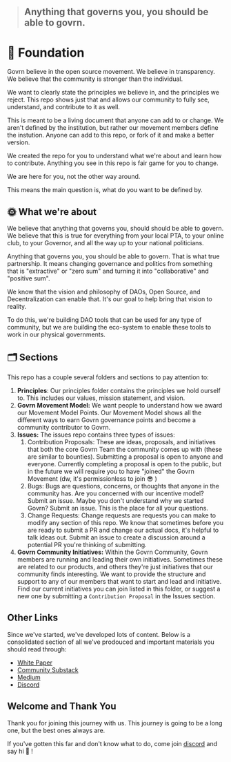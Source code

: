 > ## **Anything that governs you, you should be able to govrn.**

# 🧭 Foundation

Govrn believe in the open source movement. We believe in transparency. We believe that the community is stronger than the individual.

We want to clearly state the principles we believe in, and the principles we reject. This repo shows just that and allows our community to fully see, understand, and contribute to it as well.

This is meant to be a living document that anyone can add to or change. We aren't defined by the institution, but rather our movement members define the instution. Anyone can add to this repo, or fork of it and make a better version.

We created the repo for you to understand what we're about and learn how to contribute. Anything you see in this repo is fair game for you to change.

We are here for you, not the other way around.

This means the main question is, what do you want to be defined by.

## 🌞 What we're about

We believe that anything that governs you, should should be able to govern. We believe that this is true for everything from your local PTA, to your online club, to your Governor, and all the way up to your national politicians.

Anything that governs you, you should be able to govern. That is what true partnership. It means changing governance and politics from something that is "extractive" or "zero sum" and turning it into "collaborative" and "positive sum".

We know that the vision and philosophy of DAOs, Open Source, and Decentralization can enable that. It's our goal to help bring that vision to reality.

To do this, we're building DAO tools that can be used for any type of community, but we are building the eco-system to enable these tools to work in our physical governments.

## 🗂 Sections

This repo has a couple several folders and sections to pay attention to:

1. **Principles**: Our principles folder contains the principles we hold ourself to. This includes our values, mission statement, and vision.
2. **Govrn Movement Model:** We want people to understand how we award our Movement Model Points. Our Movement Model shows all the different ways to earn Govrn governance points and become a community contributor to Govrn.
3. **Issues:** The issues repo contains three types of issues:
   1. Contribution Proposals: These are ideas, proposals, and initiatives that both the core Govrn Team the community comes up with (these are similar to bounties). Submitting a proposal is open to anyone and everyone. Currently completing a proposal is open to the public, but in the future we will require you to have "joined" the Govrn Movement (dw, it's permissionless to join 😎 )
   2. Bugs: Bugs are questions, concerns, or thoughts that anyone in the community has. Are you concerned with our incentive model? Submit an issue. Maybe you don't understand why we started Govrn? Submit an issue. This is the place for all your questions.
   3. Change Requests: Change requests are requests you can make to modify any section of this repo. We know that sometimes before you are ready to submit a PR and change our actual docs, it's helpful to talk ideas out. Submit an issue to create a discussion around a potential PR you're thinking of submitting.
4. **Govrn Community Initiatives:** Within the Govrn Community, Govrn members are running and leading their own initiatives. Sometimes these are related to our products, and others they're just initiatives that our community finds interesting. We want to provide the structure and support to any of our members that want to start and lead and initiative. Find our current initiatives you can join listed in this folder, or suggest a new one by submitting a `Contribution Proposal` in the Issues section.

## Other Links

Since we've started, we've developed lots of content. Below is a consolidated section of all we've prodouced and important materials you should read through:

- [White Paper](https://github.com/Govrn-HQ/white-paper)
- [Community Substack](https://govrnance.substack.com/)
- [Medium](https://medium.com/govrn)
- [Discord](https://discord.gg/CqPhR5ExQu)

## Welcome and Thank You

Thank you for joining this journey with us. This journey is going to be a long one, but the best ones always are.

If you've gotten this far and don't know what to do, come join [discord](https://discord.gg/CqPhR5ExQu) and say hi 👋 !
